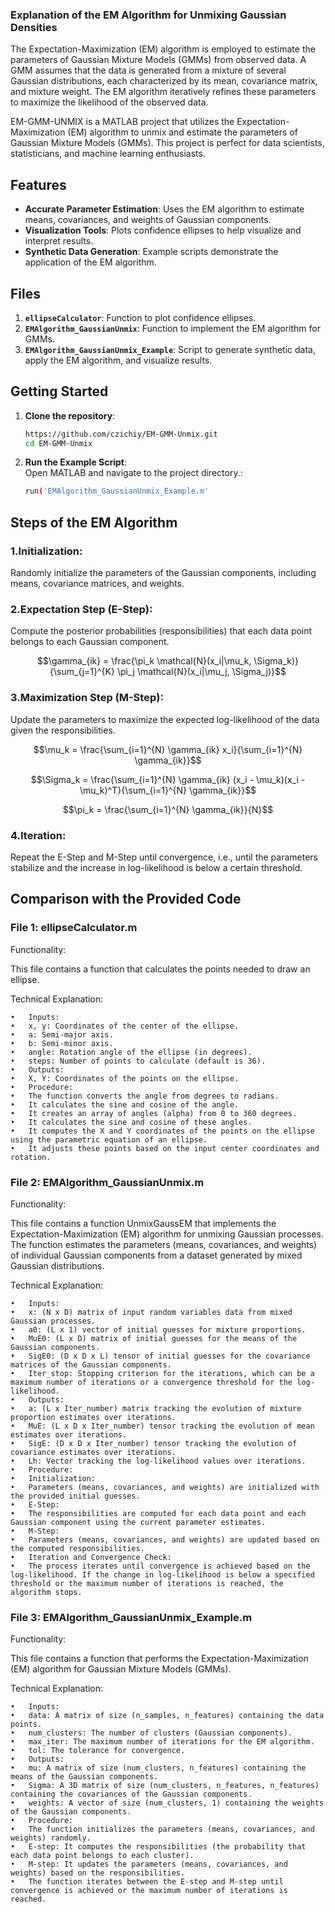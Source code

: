 ### Explanation of the EM Algorithm for Unmixing Gaussian Densities

The Expectation-Maximization (EM) algorithm is employed to estimate the parameters of Gaussian Mixture Models (GMMs) from observed data. 
A GMM assumes that the data is generated from a mixture of several Gaussian distributions, each characterized by its mean, covariance matrix, and mixture weight. 
The EM algorithm iteratively refines these parameters to maximize the likelihood of the observed data.

EM-GMM-UNMIX is a MATLAB project that utilizes the Expectation-Maximization (EM) algorithm to unmix and estimate the parameters of Gaussian Mixture Models (GMMs). This project is perfect for data scientists, statisticians, and machine learning enthusiasts.


## Features

- **Accurate Parameter Estimation**: Uses the EM algorithm to estimate means, covariances, and weights of Gaussian components.
- **Visualization Tools**: Plots confidence ellipses to help visualize and interpret results.
- **Synthetic Data Generation**: Example scripts demonstrate the application of the EM algorithm.

## Files

1. **`ellipseCalculator`**: Function to plot confidence ellipses.
2. **`EMAlgorithm_GaussianUnmix`**: Function to implement the EM algorithm for GMMs.   
3. **`EMAlgorithm_GaussianUnmix_Example`**: Script to generate synthetic data, apply the EM algorithm, and visualize results.

## Getting Started

1. **Clone the repository**:
   ```sh
   https://github.com/czichiy/EM-GMM-Unmix.git
   cd EM-GMM-Unmix
2. **Run the Example Script**:  
Open MATLAB and navigate to the project directory.:
	```sh
	run('EMAlgorithm_GaussianUnmix_Example.m'
## Steps of the EM Algorithm  

### 1.Initialization: 

Randomly initialize the parameters of the Gaussian components, including means, covariance matrices, and weights.

### 2.Expectation Step (E-Step): 

Compute the posterior probabilities (responsibilities) that each data point belongs to each Gaussian component.

$$\gamma_{ik} = \frac{\pi_k \mathcal{N}(x_i|\mu_k, \Sigma_k)}{\sum_{j=1}^{K} \pi_j \mathcal{N}(x_i|\mu_j, \Sigma_j)}$$

### 3.Maximization Step (M-Step):   

Update the parameters to maximize the expected log-likelihood of the data given the responsibilities.

$$\mu_k = \frac{\sum_{i=1}^{N} \gamma_{ik} x_i}{\sum_{i=1}^{N} \gamma_{ik}}$$

$$\Sigma_k = \frac{\sum_{i=1}^{N} \gamma_{ik} (x_i - \mu_k)(x_i - \mu_k)^T}{\sum_{i=1}^{N} \gamma_{ik}}$$

$$\pi_k = \frac{\sum_{i=1}^{N} \gamma_{ik}}{N}$$

### 4.Iteration:   

Repeat the E-Step and M-Step until convergence, i.e., until the parameters stabilize and the increase in log-likelihood is below a certain threshold.


## Comparison with the Provided Code

### File 1: ellipseCalculator.m

Functionality:  

This file contains a function that calculates the points needed to draw an ellipse.

Technical Explanation:

	•	Inputs:
	•	x, y: Coordinates of the center of the ellipse.
	•	a: Semi-major axis.
	•	b: Semi-minor axis.
	•	angle: Rotation angle of the ellipse (in degrees).
	•	steps: Number of points to calculate (default is 36).
	•	Outputs:
	•	X, Y: Coordinates of the points on the ellipse.
	•	Procedure:
	•	The function converts the angle from degrees to radians.
	•	It calculates the sine and cosine of the angle.
	•	It creates an array of angles (alpha) from 0 to 360 degrees.
	•	It calculates the sine and cosine of these angles.
	•	It computes the X and Y coordinates of the points on the ellipse using the parametric equation of an ellipse.
	•	It adjusts these points based on the input center coordinates and rotation.

### File 2: EMAlgorithm_GaussianUnmix.m

Functionality:

This file contains a function UnmixGaussEM that implements the Expectation-Maximization (EM) algorithm for unmixing Gaussian processes. The function estimates the parameters (means, covariances, and weights) of individual Gaussian components from a dataset generated by mixed Gaussian distributions.

Technical Explanation:

	•	Inputs:
	•	x: (N x D) matrix of input random variables data from mixed Gaussian processes.
	•	a0: (L x 1) vector of initial guesses for mixture proportions.
	•	MuE0: (L x D) matrix of initial guesses for the means of the Gaussian components.
	•	SigE0: (D x D x L) tensor of initial guesses for the covariance matrices of the Gaussian components.
	•	Iter_stop: Stopping criterion for the iterations, which can be a maximum number of iterations or a convergence threshold for the log-likelihood.
	•	Outputs:
	•	a: (L x Iter_number) matrix tracking the evolution of mixture proportion estimates over iterations.
	•	MuE: (L x D x Iter_number) tensor tracking the evolution of mean estimates over iterations.
	•	SigE: (D x D x Iter_number) tensor tracking the evolution of covariance estimates over iterations.
	•	Lh: Vector tracking the log-likelihood values over iterations.
	•	Procedure:
	•	Initialization:
	•	Parameters (means, covariances, and weights) are initialized with the provided initial guesses.
	•	E-Step:
	•	The responsibilities are computed for each data point and each Gaussian component using the current parameter estimates.
	•	M-Step:
	•	Parameters (means, covariances, and weights) are updated based on the computed responsibilities.
	•	Iteration and Convergence Check:
	•	The process iterates until convergence is achieved based on the log-likelihood. If the change in log-likelihood is below a specified threshold or the maximum number of iterations is reached, the algorithm stops.

### File 3: EMAlgorithm_GaussianUnmix_Example.m

Functionality:

This file contains a function that performs the Expectation-Maximization (EM) algorithm for Gaussian Mixture Models (GMMs).

Technical Explanation:

	•	Inputs:
	•	data: A matrix of size (n_samples, n_features) containing the data points.
	•	num_clusters: The number of clusters (Gaussian components).
	•	max_iter: The maximum number of iterations for the EM algorithm.
	•	tol: The tolerance for convergence.
	•	Outputs:
	•	mu: A matrix of size (num_clusters, n_features) containing the means of the Gaussian components.
	•	Sigma: A 3D matrix of size (num_clusters, n_features, n_features) containing the covariances of the Gaussian components.
	•	weights: A vector of size (num_clusters, 1) containing the weights of the Gaussian components.
	•	Procedure:
	•	The function initializes the parameters (means, covariances, and weights) randomly.
	•	E-step: It computes the responsibilities (the probability that each data point belongs to each cluster).
	•	M-step: It updates the parameters (means, covariances, and weights) based on the responsibilities.
	•	The function iterates between the E-step and M-step until convergence is achieved or the maximum number of iterations is reached.


